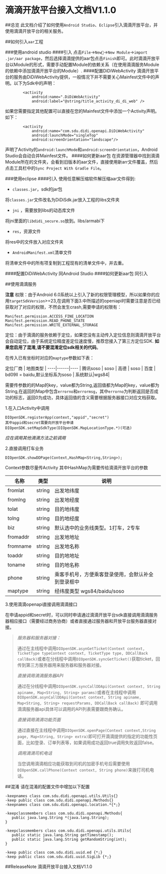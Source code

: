 # 滴滴开放平台接入文档V1.1.0

##总览
此文档介绍了如何使用`Android Studio`、`Eclipse`引入滴滴开放平台，并使用滴滴开放平台的相关服务。

##如何引入`aar`工程

###使用android studio
####引入
点击`File`->`New`->`New Module`->`import .jar/aar package`，然后选择滴滴提供的aar包点击`Finish`即可。此时滴滴开放平台以Module的形式，需要手动配置Module的依赖关系（在使用滴滴服务Module的依赖中添加滴滴开放平台的Module）.
####配置DiDiWebActivity
滴滴开放平台的服务由DiDiWebActivity提供，一般情况下并不需要关心Mainfest文件中的声明。以下为Sdk中的声明：

```
		<activity
      		android:name=".DiDiWebActivity"
      		android:label="@string/title_activity_di_di_web" />
```
如果您需要指定其他配置可以直接在您的Mainfest文件中添加一个Activity声明。如下：

```
        <activity
            android:name="com.sdu.didi.openapi.DiDiWebActivity"
            android:launchMode="singleTop"
            android:screenOrientation="landscape"/>
```
声明了Activity的`android:launchMode`和`android:screenOrientation`，Android Studio会自动合并Mainfest文件。
####如何更新aar包
在资源管理器中找到滴滴Module所在的文件夹，会看到旧版本的aar文件，直接使用新arr文件覆盖，然后点击工具栏中的`Sync Project With Gradle File`。

###使用eclipse
####引入
使用任意解压缩软件解压缩aar文件得到:

 *  `classes.jar`，sdk的jar包

 将`classes.jar`文件改名为DiDiSdk.jar放入工程的libs文件夹
 
 *  `jni` ，需要放到libs的动态库文件

 将jni里面的`libdidi_secure.so`放到。libs/armabi下
 *  `res`，资源文件

 将res中的文件放入对应文件夹
 *  `AndroidManifest.xml`清单文件

 将清单文件中的所有项复制到工程现有的清单文件中，并去重。
 
####配置DiDiWebActivity
同Android Studio
####如何更新aar包
同引入

##使用滴滴服务

**注意**
权限：由于Android 6.0系统以上引入了新的权限管理模型，所以如果你的应用`targetSdkVersion`>=23,在调用下面3.中所描述的openiapi时需要注意是否已经获取对了对应的权限，不然会发生crash,需要申请的权限有：

```
Manifest.permission.ACCESS_FINE_LOCATION
Manifest.permission.READ_PHONE_STATE
Manifest.permission.WRITE_EXTERNAL_STORAGE
```

定位：由于滴滴的服务依赖于定位，如果您没有主动传入定位信息则滴滴开放平台会自动定位，由于系统定位精度差定位速度慢，推荐您接入了第三方定位SDK.
**如果您启用了混淆,请不要混淆定位sdk相关的代码**。

在传入已有坐标时对应的`maptype`参数如下表：

定位厂商 | 地图类型 |
----|------|---- |
腾讯soso | soso  |
高德 | soso  |
百度 | bd09ll = baidu,默认坐标系为soso  |
系统默认|wgs84|

需要传参数的的Map的key，value都为String,返回值都为Map的key，value都为String,在返回的Map中包含`errorno`和`errormsg`，其中`errorno`为判断返回是否成功的标志，返回0为成功，具体返回值的含义需要根据服务器接口对应文档获取。

1.在入口Activity中调用

```
DIOpenSDK.registerApp(context,"appid","secret")
其中appid和secret需要向开放平台申请
DIOpenSDK.setMapSdkType(DIOpenSDK.MapLocationType.*)(可选)
```
_*应在调用其他滴滴方法之前调用*_


2.直接调用打车业务

```
DIOpenSDK.showDDPage(Context,HashMap<String,String>);
```
Context参数尽量传Activity
其中HashMap为需要传给滴滴开放平台的参数

名称 | 类型 | 说明| 
----|------|---- |
fromlat | string  | 出发地纬度 |
fromlng | string  | 出发地经度	|
tolat | string  | 目的地纬度	|
tolng | string  | 目的地经度	|
biz | string  | 默认选中的业务线类型。1打车，2专车|
fromaddr | string  | 出发地地址|
fromname | string  | 出发地名称|
toaddr | string  | 目的地地址	|
toname | string  | 目的地名称	|
phone | string  | 乘客手机号，方便乘客登录使用，会默认补全到登录框中|
maptype | string  | 经纬度类型 wgs84/baidu/soso|

3.使用滴滴openapi直接调用滴滴接口

在申请appid和secret时，可以同时申请通过滴滴开放平台sdk直接调用滴滴服务器相应接口（需要经过商务协商）或者直接通过服务器和开放平台服务器直接对接。

>*服务器和服务器对接：*
>
>通过在主线程中调用`DIOpenSDK.asynGetTicket(Context context, TicketType typeContext context, TicketType type, DDCallBack callBack)`或者在分线程中调用`DIOpenSDK.syncGetTicket()`获取ticket，回传到第三方服务器用来服务器和服务器对接。
>
>
>*直接调用滴滴服务器API*
>
>通过在分线程中调用`DIOpenSDK.syncCallDDApi(Context context, String apiname, Map<String, String> params)`或者在主线程中调用`DIOpenSDK.asynCallDDApi(Context context, String apiname, Map<String, String> requestParams, DDCallBack callBack)`
>即可调用滴滴服务器api具体可以调用的API列表需要跟商务确认。
>
>*直接调用滴滴功能页面*
>
>通过直接在主线程中调用`DIOpenSDK.openPage(Context context,String page, Map<String, String> extra)`即可打开滴滴提供的指定的功能性页面，比如登录、订单列表等，如果调用成功返回true调用失败返回false。
>
>*调用滴滴司机电话*
>
>当您调用滴滴相应功能获取到司机的加密手机号后需要使用`DIOpenSDK.callPhone(Context context, String phone)`来拨打司机电话。
		

##混淆
请在混淆的配置文件中增加以下配置

```
-keepnames class com.sdu.didi.openapi.utils.Utils{}
-keep public class com.sdu.didi.openapi.Methods{}
-keepnames class com.sdu.didi.openapi.location.*{*;}

-keepclassmembers class com.sdu.didi.openapi.Methods{
   public java.lang.String *(java.lang.String);
}

-keepclassmembers class com.sdu.didi.openapi.utils.Utils{
   public static java.lang.String getTimestamp();
   public static java.lang.String getRandomString(int);
}

-keep public class com.sdu.didi.uuid.ed {*;}
-keep public class com.sdu.didi.uuid.SigLib {*;}

```

##ReleaseNote
滴滴开放平台接入文档V1.1.0


 
	

